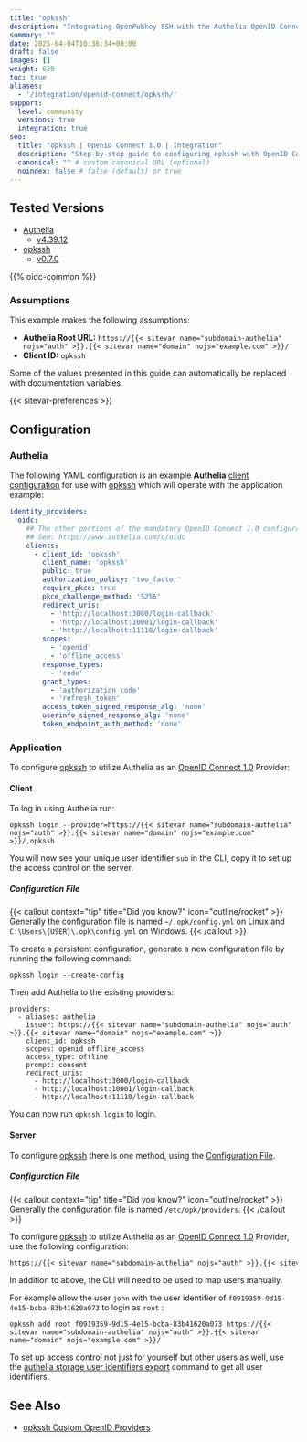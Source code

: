 ```yaml
---
title: "opkssh"
description: "Integrating OpenPubkey SSH with the Authelia OpenID Connect 1.0 Provider."
summary: ""
date: 2025-04-04T10:36:34+00:00
draft: false
images: []
weight: 620
toc: true
aliases:
  - '/integration/openid-connect/opkssh/'
support:
  level: community
  versions: true
  integration: true
seo:
  title: "opkssh | OpenID Connect 1.0 | Integration"
  description: "Step-by-step guide to configuring opkssh with OpenID Connect 1.0 for secure SSO. Enhance your login flow using Authelia’s modern identity management."
  canonical: "" # custom canonical URL (optional)
  noindex: false # false (default) or true
---
```


## Tested Versions

- [Authelia]
  - [v4.39.12](https://github.com/authelia/authelia/releases/tag/v4.39.12)
- [opkssh]
  - [v0.7.0](https://github.com/openpubkey/opkssh/releases/tag/v0.7.0)

{{% oidc-common %}}

### Assumptions

This example makes the following assumptions:

- __Authelia Root URL:__ `https://{{< sitevar name="subdomain-authelia" nojs="auth" >}}.{{< sitevar name="domain" nojs="example.com" >}}/`
- __Client ID:__ `opkssh`

Some of the values presented in this guide can automatically be replaced with documentation variables.

{{< sitevar-preferences >}}

## Configuration

### Authelia

The following YAML configuration is an example __Authelia__ [client configuration] for use with [opkssh] which will
operate with the application example:

```yaml {title="configuration.yml"}
identity_providers:
  oidc:
    ## The other portions of the mandatory OpenID Connect 1.0 configuration go here.
    ## See: https://www.authelia.com/c/oidc
    clients:
      - client_id: 'opkssh'
        client_name: 'opkssh'
        public: true
        authorization_policy: 'two_factor'
        require_pkce: true
        pkce_challenge_method: 'S256'
        redirect_uris:
          - 'http://localhost:3000/login-callback'
          - 'http://localhost:10001/login-callback'
          - 'http://localhost:11110/login-callback'
        scopes:
          - 'openid'
          - 'offline_access'
        response_types:
          - 'code'
        grant_types:
          - 'authorization_code'
          - 'refresh_token'
        access_token_signed_response_alg: 'none'
        userinfo_signed_response_alg: 'none'
        token_endpoint_auth_method: 'none'
```

### Application

To configure [opkssh] to utilize Authelia as an [OpenID Connect 1.0] Provider:

#### Client

To log in using Authelia run:

```shell
opkssh login --provider=https://{{< sitevar name="subdomain-authelia" nojs="auth" >}}.{{< sitevar name="domain" nojs="example.com" >}}/,opkssh
```

You will now see your unique user identifier `sub` in the CLI, copy it to set up the access control on the server.

##### Configuration File

{{< callout context="tip" title="Did you know?" icon="outline/rocket" >}}
Generally the configuration file is named `~/.opk/config.yml` on Linux and `C:\Users\{USER}\.opk\config.yml` on Windows.
{{< /callout >}}

To create a persistent configuration, generate a new configuration file by running the following command:

```shell
opkssh login --create-config
```

Then add Authelia to the existing providers:

```yaml{title="~/.opk/config.yml"}
providers:
  - aliases: authelia
    issuer: https://{{< sitevar name="subdomain-authelia" nojs="auth" >}}.{{< sitevar name="domain" nojs="example.com" >}}
    client_id: opkssh
    scopes: openid offline_access
    access_type: offline
    prompt: consent
    redirect_uris:
      - http://localhost:3000/login-callback
      - http://localhost:10001/login-callback
      - http://localhost:11110/login-callback
```

You can now run `opkssh login` to login.

#### Server

To configure [opkssh] there is one method, using the [Configuration File](#configuration-file).

##### Configuration File

{{< callout context="tip" title="Did you know?" icon="outline/rocket" >}}
Generally the configuration file is named `/etc/opk/providers`.
{{< /callout >}}

To configure [opkssh] to utilize Authelia as an [OpenID Connect 1.0] Provider, use the following configuration:

```txt {title="/etc/opk/providers"}
https://{{< sitevar name="subdomain-authelia" nojs="auth" >}}.{{< sitevar name="domain" nojs="example.com" >}}/ opkssh 24h
```

In addition to above, the CLI will need to be used to map users manually.

For example allow the user `john` with the user identifier of `f0919359-9d15-4e15-bcba-83b41620a073` to login as `root` :

```shell
opkssh add root f0919359-9d15-4e15-bcba-83b41620a073 https://{{< sitevar name="subdomain-authelia" nojs="auth" >}}.{{< sitevar name="domain" nojs="example.com" >}}/
```

To set up access control not just for yourself but other users as well, use the [authelia storage user identifiers export](https://www.authelia.com/reference/cli/authelia/authelia_storage_user_identifiers_export/)
command to get all user identifiers.

## See Also

- [opkssh Custom OpenID Providers](https://github.com/openpubkey/opkssh?tab=readme-ov-file#custom-openid-providers-authentik-authelia-keycloak-zitadel)

[Authelia]: https://www.authelia.com
[opkssh]: https://github.com/openpubkey/opkssh
[OpenID Connect 1.0]: ../../introduction.md
[client configuration]: ../../../../configuration/identity-providers/openid-connect/clients.md
